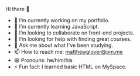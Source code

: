 Hi there 👋

- 🔭 I’m currently working on my portfolio.
- 🌱 I’m currently learning JavaScript.
- 👯 I’m looking to collaborate on front-end projects.
- 🤔 I’m looking for help with finding great courses.
- 💬 Ask me about what I've been studying.
- 📫 How to reach me: matthewglover@pm.me 
- 😄 Pronouns: he/him/his
- ⚡ Fun fact: I learned basic HTML on MySpace.
